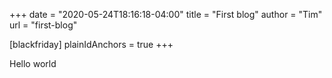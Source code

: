 +++
date = "2020-05-24T18:16:18-04:00"
title = "First blog"
author = "Tim"
url = "first-blog"

[blackfriday]
plainIdAnchors = true
+++

Hello world